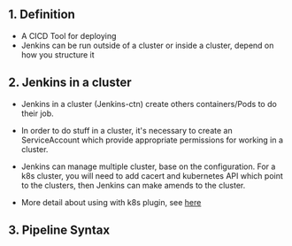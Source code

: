 ## 1. Definition

- A CICD Tool for deploying
- Jenkins can be run outside of a cluster or inside a cluster, depend on how you structure it

## 2. Jenkins in a cluster

- Jenkins in a cluster (Jenkins-ctn) create others containers/Pods to do their job.
- In order to do stuff in a cluster, it's necessary to create an ServiceAccount which provide appropriate permissions for working in a cluster.
- Jenkins can manage multiple cluster, base on the configuration. For a k8s cluster, you will need to add cacert and kubernetes API which point to the clusters, then Jenkins can make amends to the cluster.

- More detail about using with k8s plugin, see [here](https://plugins.jenkins.io/kubernetes/)

## 3. Pipeline Syntax
